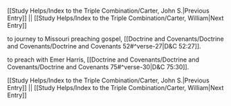 [[Study Helps/Index to the Triple Combination/Carter, John S.|Previous Entry]]  ||  [[Study Helps/Index to the Triple Combination/Carter, William|Next Entry]]

 to journey to Missouri preaching gospel, [[Doctrine and Covenants/Doctrine and Covenants/Doctrine and Covenants 52#^verse-27|D&C 52:27]].

 to preach with Emer Harris, [[Doctrine and Covenants/Doctrine and Covenants/Doctrine and Covenants 75#^verse-30|D&C 75:30]].

[[Study Helps/Index to the Triple Combination/Carter, John S.|Previous Entry]]  ||  [[Study Helps/Index to the Triple Combination/Carter, William|Next Entry]]